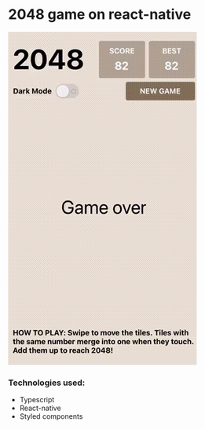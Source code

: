 # 2048 game on react-native

![image](https://raw.githubusercontent.com/DimDimShishkov/2048game/main/assets/game_example.gif)

### Technologies used:

- Typescript
- React-native
- Styled components
